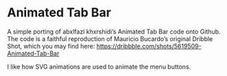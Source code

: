 # Animated Tab Bar
A simple porting of abxlfazl khxrshidi’s Animated Tab Bar code onto Github. The code is a faithful reproduction of Mauricio Bucardo’s original Dribble Shot, which you may find here: https://dribbble.com/shots/5619509-Animated-Tab-Bar

I like how SVG animations are used to animate the menu buttons.
